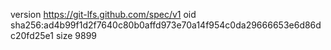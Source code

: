 version https://git-lfs.github.com/spec/v1
oid sha256:ad4b99f1d2f7640c80b0affd973e70a14f954c0da29666653e6d86dc20fd25e1
size 9899

